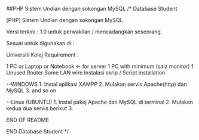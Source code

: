 ##PHP Sistem Undian dengan sokongan MySQL
/* Database Student

[PHP] Sistem Undian dengan sokongan MySQL

Versi terkini : 1.0
untuk perwakilan / mencadangkan seseorang.

Sesuai untuk digunakan di :

Universiti
Kolej
Requirement :

1 PC or Laptop or Notebook <- for server
1 PC with minimum (saiz monitor)
1 Unused Router
Some LAN wire
Instalasi skrip / Script installation

--WINDOWS 1. Instal aplikasi XAMPP 2. Mulakan servis Apache(http) dan MySQL 3. and so on

--Linux (UBUNTU) 1. Instal pakej Apache dan MySQL di terminal 2. Mulakan kedua dua servis berikut 3.

END OF README

END Database Student */
